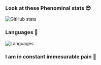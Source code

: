 ### Look at these Phenominal stats 😎
![GitHub stats](https://github-readme-stats.vercel.app/api?username=poggur&show_icons=true&theme=dracula)

### Languages 📸
![Languages](https://github-readme-stats.vercel.app/api/top-langs/?username=poggur&theme=dracula)

### I am in constant immesurable pain 🤗
